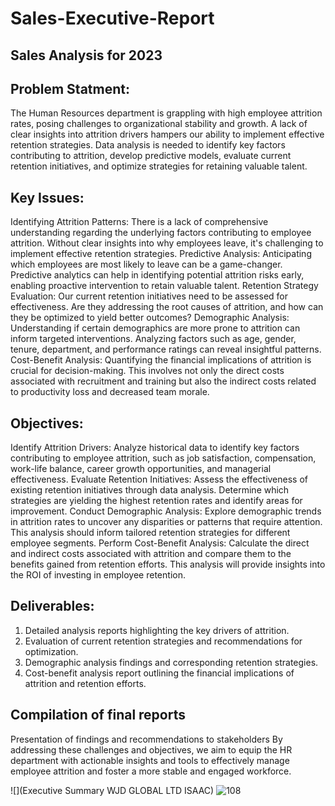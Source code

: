 # Sales-Executive-Report
## Sales Analysis for 2023

## Problem Statment:

The Human Resources department is grappling with high employee attrition rates, posing challenges to organizational stability and growth. A lack of clear insights into attrition drivers hampers our ability to implement effective retention strategies. Data analysis is needed to identify key factors contributing to attrition, develop predictive models, evaluate current retention initiatives, and optimize strategies for retaining valuable talent.

## Key Issues:
Identifying Attrition Patterns: There is a lack of comprehensive understanding regarding the underlying factors contributing to employee attrition. Without clear insights into why employees leave, it's challenging to implement effective retention strategies.
Predictive Analysis: Anticipating which employees are most likely to leave can be a game-changer. Predictive analytics can help in identifying potential attrition risks early, enabling proactive intervention to retain valuable talent.
Retention Strategy Evaluation: Our current retention initiatives need to be assessed for effectiveness. Are they addressing the root causes of attrition, and how can they be optimized to yield better outcomes?
Demographic Analysis: Understanding if certain demographics are more prone to attrition can inform targeted interventions. Analyzing factors such as age, gender, tenure, department, and performance ratings can reveal insightful patterns.
Cost-Benefit Analysis: Quantifying the financial implications of attrition is crucial for decision-making. This involves not only the direct costs associated with recruitment and training but also the indirect costs related to productivity loss and decreased team morale.

## Objectives:
Identify Attrition Drivers: Analyze historical data to identify key factors contributing to employee attrition, such as job satisfaction, compensation, work-life balance, career growth opportunities, and managerial effectiveness.
Evaluate Retention Initiatives: Assess the effectiveness of existing retention initiatives through data analysis. Determine which strategies are yielding the highest retention rates and identify areas for improvement.
Conduct Demographic Analysis: Explore demographic trends in attrition rates to uncover any disparities or patterns that require attention. This analysis should inform tailored retention strategies for different employee segments.
Perform Cost-Benefit Analysis: Calculate the direct and indirect costs associated with attrition and compare them to the benefits gained from retention efforts. This analysis will provide insights into the ROI of investing in employee retention.

## Deliverables:
1.	Detailed analysis reports highlighting the key drivers of attrition.
2.	Evaluation of current retention strategies and recommendations for optimization.
3.	Demographic analysis findings and corresponding retention strategies.
4.	Cost-benefit analysis report outlining the financial implications of attrition and retention efforts.

## Compilation of final reports
Presentation of findings and recommendations to stakeholders
By addressing these challenges and objectives, we aim to equip the HR department with actionable insights and tools to effectively manage employee attrition and foster a more stable and engaged workforce.

![](Executive Summary WJD GLOBAL LTD ISAAC)
![](Screenshot (108))



